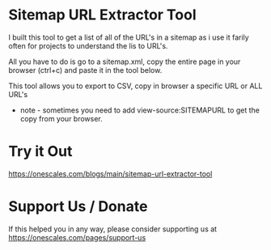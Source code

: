 # Sitemap URL Extractor Tool

I built this tool to get a list of all of the URL's in a sitemap as i use it farily often for projects to understand the lis to URL's. 

All you have to do is go to a sitemap.xml, copy the entire page in your browser (ctrl+c) and paste it in the tool below. 

This tool allows you to export to CSV, copy in browser a specific URL or ALL URL's

* note - sometimes you need to add view-source:SITEMAPURL to get the copy from your browser.


# Try it Out
https://onescales.com/blogs/main/sitemap-url-extractor-tool

# Support Us / Donate
If this helped you in any way, please consider supporting us at https://onescales.com/pages/support-us
